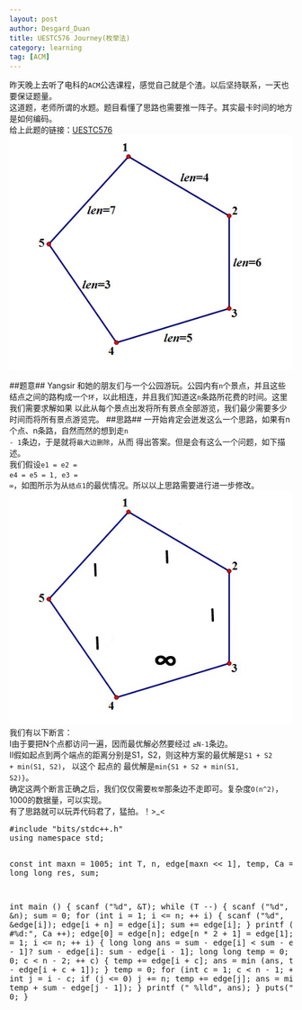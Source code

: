 ```yaml
---
layout: post
author: Desgard_Duan
title: UESTC576 Journey(枚举法)
category: learning
tag: [ACM]
---
```

昨天晚上去听了电科的<code>ACM</code>公选课程，感觉自己就是个渣。以后坚持联系，一天也要保证题量。<br />
这道题，老师所谓的水题。题目看懂了思路也需要推一阵子。其实最卡时间的地方是如何编码。<br />
给上此题的链接：[UESTC576](http://acm.uestc.edu.cn/#/problem/show/576)<br />
 ![img](/public/ach_img/2015-3-25-1.jpg "UESTC567")
<!-- more -->
##题意##
Yangsir 和她的朋友们与一个公园游玩。公园内有<code>n</code>个景点，并且这些结点之间的路构成一个<code>环</code>，以此相连，并且我们知道这<code>n</code>条路所花费的时间。这里我们需要求解如果
以此从每个景点出发将所有景点全部游览，我们最少需要多少时间而将所有景点游览完。
##思路##
一开始肯定会迸发这么一个思路，如果有n个点、n条路，自然而然的想到走<code>n - 1</code>条边，于是就将<code>最大边删除</code>，从而
得出答案。但是会有这么一个问题，如下描述。<br />
我们假设<code>e1 = e2 = e4 = e5 = 1, e3 = ∞</code>，如图所示为从<code>结点1</code>的最优情况。所以以上思路需要进行进一步修改。
 ![img](/public/ach_img/2015-3-25-2.gif "UESTC567")
我们有以下断言：<br />
Ⅰ由于要把N个点都访问一遍，因而最优解必然要经过 <code>≥N-1</code>条边。<br />
Ⅱ假如起点到两个端点的距离分别是S1，S2，则这种方案的最优解是<code>S1 + S2 + min(S1, S2)</code>，
以这个 起点的 最优解是<code>min{S1 + S2 + min(S1, S2)}</code>。<br />
确定这两个断言正确之后，我们仅仅需要<code>枚举</code>那条边不走即可。复杂度<code>O(n^2)</code>，1000的数据量，可以实现。<br />
有了思路就可以玩弄代码君了，猛拍。！>_<<br />

<div>
<pre class="brush: cpp">
#include "bits/stdc++.h"
using namespace std;

const int maxn = 1005;
int T, n, edge[maxn << 1], temp, Ca = 1;
long long res, sum;

int main () {
    scanf ("%d", &T);
    while (T --) {
        scanf ("%d", &n);
        sum = 0;
        for (int i = 1; i <= n; ++ i) {
            scanf ("%d", &edge[i]);
            edge[i + n] = edge[i];
            sum += edge[i];
        }
        printf ("Case #%d:", Ca ++);
        edge[0] = edge[n];
        edge[n * 2 + 1] = edge[1];
        for (int i = 1; i <= n; ++ i) {
            long long ans = sum - edge[i] < sum - edge[i - 1]?
                      sum - edge[i]: sum - edge[i - 1];
            long long temp = 0;
            for (int c = 0; c < n - 2; ++ c) {
                temp += edge[i + c];
                ans = min (ans, temp + sum - edge[i + c + 1]);
            }
            temp = 0;
            for (int c = 1; c < n - 1; ++ c) {
                int j = i - c;
                if (j <= 0) j += n;
                temp += edge[j];
                ans = min (ans, temp + sum - edge[j - 1]);
            }
            printf (" %lld", ans);
        }
        puts("");
    }
    return 0;
}

</pre>
</div>